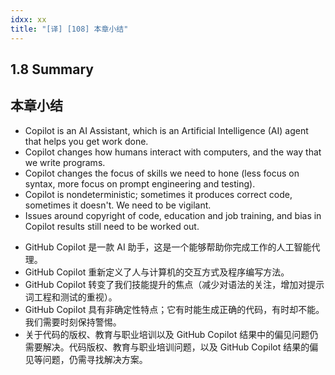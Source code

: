 ```yaml
---
idxx: xx
title: "[译] [108] 本章小结"
---
```




## 1.8 **Summary**

## 本章小结

* Copilot is an AI Assistant, which is an Artificial Intelligence (AI) agent that helps you get work done.
* Copilot changes how humans interact with computers, and the way that we write programs.
* Copilot changes the focus of skills we need to hone (less focus on syntax, more focus on prompt engineering and testing).
* Copilot is nondeterministic; sometimes it produces correct code, sometimes it doesn't. We need to be vigilant.
* Issues around copyright of code, education and job training, and bias in Copilot results still need to be worked out.

<!-- -->

* GitHub Copilot 是一款 AI 助手，这是一个能够帮助你完成工作的人工智能代理。
* GitHub Copilot 重新定义了人与计算机的交互方式及程序编写方法。
* GitHub Copilot 转变了我们技能提升的焦点（减少对语法的关注，增加对提示词工程和测试的重视）。
* GitHub Copilot 具有非确定性特点；它有时能生成正确的代码，有时却不能。我们需要时刻保持警惕。
* 关于代码的版权、教育与职业培训以及 GitHub Copilot 结果中的偏见问题仍需要解决。代码版权、教育与职业培训问题，以及 GitHub Copilot 结果的偏见等问题，仍需寻找解决方案。
